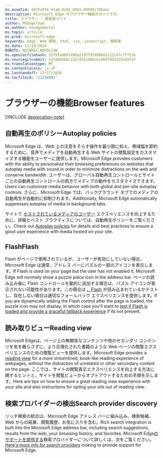 ```yaml
---
ms.assetid: 4d3fa934-4fa8-4c02-b9b5-88506c76baac
description: Microsoft Edge のブラウザー機能のガイドです。
title: ブラウザー - 開発者ガイド
author: MSEdgeTeam
ms.author: msedgedevrel
ms.topic: article
ms.prod: microsoft-edge
keywords: edge, Web 開発, html, css, javascript, 開発者
ms.date: 11/19/2020
ROBOTS: NOINDEX,NOFOLLOW
ms.openlocfilehash: 2579fad881496e2197f9f696bb2c12c47c7f723e
ms.sourcegitcommit: a35a6b5bbc21b7df61d08cbc6b074b5325ad4fef
ms.translationtype: MT
ms.contentlocale: ja-JP
ms.lasthandoff: 12/17/2020
ms.locfileid: "11234891"
---
```

# <span data-ttu-id="6b945-104">ブラウザーの機能</span><span class="sxs-lookup"><span data-stu-id="6b945-104">Browser features</span></span>  

[!INCLUDE [deprecation-note](../includes/legacy-edge-note.md)]  

## <span data-ttu-id="6b945-105">自動再生のポリシー</span><span class="sxs-lookup"><span data-stu-id="6b945-105">Autoplay policies</span></span>  

 <span data-ttu-id="6b945-106">Microsoft Edge は、Web 上の注意をそらす操作を最小限に抑え、帯域幅を節約するために、音声でメディアを自動再生する Web サイトの閲覧設定をカスタマイズする機能をユーザーに提供します。</span><span class="sxs-lookup"><span data-stu-id="6b945-106">Microsoft Edge provides customers with the ability to personalize their browsing preferences on websites that autoplay media with sound in order to minimize distractions on the web and conserve bandwidth.</span></span>  <span data-ttu-id="6b945-107">ユーザーは、グローバル自動再生コントロールとサイトごとの自動再生コントロールの両方でメディアの動作をカスタマイズできます。</span><span class="sxs-lookup"><span data-stu-id="6b945-107">Users can customize media behavior with both global and per-site autoplay controls.</span></span>  <span data-ttu-id="6b945-108">さらに、Microsoft Edge では、バックグラウンド タブでのメディアの自動再生が自動的に抑制されます。</span><span class="sxs-lookup"><span data-stu-id="6b945-108">Additionally, Microsoft Edge automatically suppresses autoplay of media in background tabs.</span></span>  

<span data-ttu-id="6b945-109">サイトで [ホストされているメディアのユーザー](./browser-features/autoplay-policies.md) エクスペリエンスを向上するために、詳細とベスト プラクティスについては、自動再生ポリシーをご覧ください。</span><span class="sxs-lookup"><span data-stu-id="6b945-109">Check out [Autoplay policies](./browser-features/autoplay-policies.md) for details and best practices to ensure a good user experience with media hosted on your site.</span></span>  

## <span data-ttu-id="6b945-110">Flash</span><span class="sxs-lookup"><span data-stu-id="6b945-110">Flash</span></span>  

<span data-ttu-id="6b945-111">Flash がページで使用されているが、ユーザーが有効にしていない場合、Microsoft Edge は通常、アドレス バーにパズルの一部のアイコンを表示します。</span><span class="sxs-lookup"><span data-stu-id="6b945-111">If Flash is used on your page but the user has not enabled it, Microsoft Edge will normally show a puzzle piece icon in the address bar.</span></span>  <span data-ttu-id="6b945-112">ページの読み込み後に Flash コントロールを動的に追加する場合は、パズル アイコンが表示されない可能性があります。この場合は [、Flash](./browser-features/flash.md) が読み込まれているかテストし、存在しない場合は適切なフォールバック エクスペリエンスを提供します。</span><span class="sxs-lookup"><span data-stu-id="6b945-112">If you are dynamically adding the Flash control after the page is loaded, the puzzle icon may not display, in which case you'll want to [test if Flash is loaded and provide a graceful fallback experience](./browser-features/flash.md) if its not present.</span></span>  

## <span data-ttu-id="6b945-113">読み取りビュー</span><span class="sxs-lookup"><span data-stu-id="6b945-113">Reading view</span></span>  

<span data-ttu-id="6b945-114">Microsoft Edge[](./browser-features/reading-view.md)は、ページ上の無関係なコンテンツや他のセカンダリ コンテンツを気を散らさずに、より合理化された書籍のような Web ページの閲覧エクスペリエンスのための閲覧ビューを提供します。</span><span class="sxs-lookup"><span data-stu-id="6b945-114">Microsoft Edge provides a [reading view](./browser-features/reading-view.md) for a more streamlined, book-like reading experience of webpages, without the distraction of unrelated or other secondary content on the page.</span></span>  <span data-ttu-id="6b945-115">ここでは、サイトの閲覧表示エクスペリエンスを向上する方法に関するヒントと、サイトを閲覧ビューからオプトアウトするための手順を示します。</span><span class="sxs-lookup"><span data-stu-id="6b945-115">Here are tips on how to ensure a great reading view experience with your site and also instructions for opting your site out of reading view.</span></span>  

## <span data-ttu-id="6b945-116">検索プロバイダーの検出</span><span class="sxs-lookup"><span data-stu-id="6b945-116">Search provider discovery</span></span>  

<span data-ttu-id="6b945-117">リッチ検索の統合は、Microsoft Edge アドレス バーに組み込み、検索候補、Web からの結果、閲覧履歴、お気に入りを含む。</span><span class="sxs-lookup"><span data-stu-id="6b945-117">Rich search integration is built into the Microsoft Edge address bar, including search suggestions, results from the web, your browsing history, and favorites.</span></span>  <span data-ttu-id="6b945-118">Microsoft Edge[のサポートを提供する](./browser-features/search-provider-discovery.md)検索プロバイダーについて詳しくは、次をご覧ください。</span><span class="sxs-lookup"><span data-stu-id="6b945-118">[Here's more info for search providers](./browser-features/search-provider-discovery.md) looking to provide support for Microsoft Edge.</span></span>  
